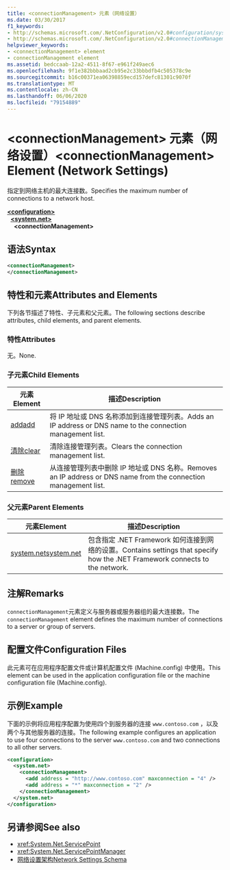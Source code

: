 ```yaml
---
title: <connectionManagement> 元素（网络设置）
ms.date: 03/30/2017
f1_keywords:
- http://schemas.microsoft.com/.NetConfiguration/v2.0#configuration/system.net/connectionManagement
- http://schemas.microsoft.com/.NetConfiguration/v2.0#connectionManagement
helpviewer_keywords:
- <connectionManagement> element
- connectionManagement element
ms.assetid: bedccaab-12a2-4511-8f67-e961f249aec6
ms.openlocfilehash: 9f1e382bbbaad2cb95e2c33bbbdfb4c505378c9e
ms.sourcegitcommit: b16c00371ea06398859ecd157defc81301c9070f
ms.translationtype: MT
ms.contentlocale: zh-CN
ms.lasthandoff: 06/06/2020
ms.locfileid: "79154889"
---
```

# <a name="connectionmanagement-element-network-settings"></a><span data-ttu-id="862d5-102">\<connectionManagement> 元素（网络设置）</span><span class="sxs-lookup"><span data-stu-id="862d5-102">\<connectionManagement> Element (Network Settings)</span></span>
<span data-ttu-id="862d5-103">指定到网络主机的最大连接数。</span><span class="sxs-lookup"><span data-stu-id="862d5-103">Specifies the maximum number of connections to a network host.</span></span>  

[**\<configuration>**](../configuration-element.md)\
&nbsp;&nbsp;[**\<system.net>**](system-net-element-network-settings.md)\
&nbsp;&nbsp;&nbsp;&nbsp;**\<connectionManagement>**

## <a name="syntax"></a><span data-ttu-id="862d5-104">语法</span><span class="sxs-lookup"><span data-stu-id="862d5-104">Syntax</span></span>  
  
```xml  
<connectionManagement>
</connectionManagement>  
```  
  
## <a name="attributes-and-elements"></a><span data-ttu-id="862d5-105">特性和元素</span><span class="sxs-lookup"><span data-stu-id="862d5-105">Attributes and Elements</span></span>  
 <span data-ttu-id="862d5-106">下列各节描述了特性、子元素和父元素。</span><span class="sxs-lookup"><span data-stu-id="862d5-106">The following sections describe attributes, child elements, and parent elements.</span></span>  
  
### <a name="attributes"></a><span data-ttu-id="862d5-107">特性</span><span class="sxs-lookup"><span data-stu-id="862d5-107">Attributes</span></span>  
 <span data-ttu-id="862d5-108">无。</span><span class="sxs-lookup"><span data-stu-id="862d5-108">None.</span></span>  
  
### <a name="child-elements"></a><span data-ttu-id="862d5-109">子元素</span><span class="sxs-lookup"><span data-stu-id="862d5-109">Child Elements</span></span>  
  
|<span data-ttu-id="862d5-110">**元素**</span><span class="sxs-lookup"><span data-stu-id="862d5-110">**Element**</span></span>|<span data-ttu-id="862d5-111">**描述**</span><span class="sxs-lookup"><span data-stu-id="862d5-111">**Description**</span></span>|  
|-----------------|---------------------|  
|[<span data-ttu-id="862d5-112">add</span><span class="sxs-lookup"><span data-stu-id="862d5-112">add</span></span>](add-element-for-connectionmanagement-network-settings.md)|<span data-ttu-id="862d5-113">将 IP 地址或 DNS 名称添加到连接管理列表。</span><span class="sxs-lookup"><span data-stu-id="862d5-113">Adds an IP address or DNS name to the connection management list.</span></span>|  
|[<span data-ttu-id="862d5-114">清除</span><span class="sxs-lookup"><span data-stu-id="862d5-114">clear</span></span>](clear-element-for-connectionmanagement-network-settings.md)|<span data-ttu-id="862d5-115">清除连接管理列表。</span><span class="sxs-lookup"><span data-stu-id="862d5-115">Clears the connection management list.</span></span>|  
|[<span data-ttu-id="862d5-116">删除</span><span class="sxs-lookup"><span data-stu-id="862d5-116">remove</span></span>](remove-element-for-connectionmanagement-network-settings.md)|<span data-ttu-id="862d5-117">从连接管理列表中删除 IP 地址或 DNS 名称。</span><span class="sxs-lookup"><span data-stu-id="862d5-117">Removes an IP address or DNS name from the connection management list.</span></span>|  
  
### <a name="parent-elements"></a><span data-ttu-id="862d5-118">父元素</span><span class="sxs-lookup"><span data-stu-id="862d5-118">Parent Elements</span></span>  
  
|<span data-ttu-id="862d5-119">**元素**</span><span class="sxs-lookup"><span data-stu-id="862d5-119">**Element**</span></span>|<span data-ttu-id="862d5-120">**描述**</span><span class="sxs-lookup"><span data-stu-id="862d5-120">**Description**</span></span>|  
|-----------------|---------------------|  
|[<span data-ttu-id="862d5-121">system.net</span><span class="sxs-lookup"><span data-stu-id="862d5-121">system.net</span></span>](system-net-element-network-settings.md)|<span data-ttu-id="862d5-122">包含指定 .NET Framework 如何连接到网络的设置。</span><span class="sxs-lookup"><span data-stu-id="862d5-122">Contains settings that specify how the .NET Framework connects to the network.</span></span>|  
  
## <a name="remarks"></a><span data-ttu-id="862d5-123">注解</span><span class="sxs-lookup"><span data-stu-id="862d5-123">Remarks</span></span>  
 <span data-ttu-id="862d5-124">`connectionManagement`元素定义与服务器或服务器组的最大连接数。</span><span class="sxs-lookup"><span data-stu-id="862d5-124">The `connectionManagement` element defines the maximum number of connections to a server or group of servers.</span></span>  
  
## <a name="configuration-files"></a><span data-ttu-id="862d5-125">配置文件</span><span class="sxs-lookup"><span data-stu-id="862d5-125">Configuration Files</span></span>  
 <span data-ttu-id="862d5-126">此元素可在应用程序配置文件或计算机配置文件 (Machine.config) 中使用。</span><span class="sxs-lookup"><span data-stu-id="862d5-126">This element can be used in the application configuration file or the machine configuration file (Machine.config).</span></span>  
  
## <a name="example"></a><span data-ttu-id="862d5-127">示例</span><span class="sxs-lookup"><span data-stu-id="862d5-127">Example</span></span>  
 <span data-ttu-id="862d5-128">下面的示例将应用程序配置为使用四个到服务器的连接 `www.contoso.com` ，以及两个与其他服务器的连接。</span><span class="sxs-lookup"><span data-stu-id="862d5-128">The following example configures an application to use four connections to the server `www.contoso.com` and two connections to all other servers.</span></span>  
  
```xml  
<configuration>  
  <system.net>  
    <connectionManagement>  
      <add address = "http://www.contoso.com" maxconnection = "4" />  
      <add address = "*" maxconnection = "2" />  
    </connectionManagement>  
  </system.net>  
</configuration>  
```  
  
## <a name="see-also"></a><span data-ttu-id="862d5-129">另请参阅</span><span class="sxs-lookup"><span data-stu-id="862d5-129">See also</span></span>

- <xref:System.Net.ServicePoint>
- <xref:System.Net.ServicePointManager>
- [<span data-ttu-id="862d5-130">网络设置架构</span><span class="sxs-lookup"><span data-stu-id="862d5-130">Network Settings Schema</span></span>](index.md)
